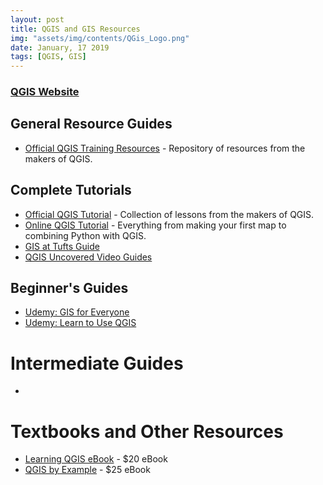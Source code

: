 ```yaml
---
layout: post
title: QGIS and GIS Resources
img: "assets/img/contents/QGis_Logo.png"
date: January, 17 2019
tags: [QGIS, GIS]
---
```


### [QGIS Website](https://qgis.org/en/site/index.html)



## General Resource Guides
* [Official QGIS Training Resources](https://www.qgis.org/en/site/forusers/trainingmaterial/index.html#english) - Repository of resources from the makers of QGIS.

## Complete Tutorials
* [Official QGIS Tutorial](https://docs.qgis.org/2.18/en/docs/training_manual/index.html) - Collection of lessons from the makers of QGIS.
* [Online QGIS Tutorial](https://www.qgistutorials.com/en/) - Everything from making your first map to combining Python with QGIS.
* [GIS at Tufts Guide](https://sites.tufts.edu/gis/quantum-gis-qgis-tutorials-tip-sheets/)
* [QGIS Uncovered Video Guides](https://www.youtube.com/channel/UCrBM8Ka8HhDAYvQY1VX2P0w/videos)

## Beginner's Guides
* [Udemy: GIS for Everyone](https://www.udemy.com/gis-for-everyone/)
* [Udemy: Learn to Use QGIS](https://www.udemy.com/draft/149366/)

# Intermediate Guides
* []()


# Textbooks and Other Resources
* [Learning QGIS eBook](https://www.packtpub.com/big-data-and-business-intelligence/learning-qgis-third-edition) - $20 eBook
* [QGIS by Example](https://www.packtpub.com/application-development/qgis-example) - $25 eBook
